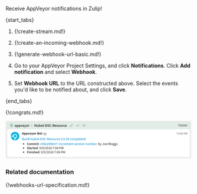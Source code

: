 Receive AppVeyor notifications in Zulip!

{start_tabs}

1. {!create-stream.md!}

1. {!create-an-incoming-webhook.md!}

1. {!generate-webhook-url-basic.md!}

1. Go to your AppVeyor Project Settings, and click **Notifications**.
   Click **Add notification** and select **Webhook**.

1. Set **Webhook URL** to the URL constructed above.
   Select the events you'd like to be notified about, and click **Save**.

{end_tabs}

{!congrats.md!}

![](/static/images/integrations/appveyor/001.png)

### Related documentation

{!webhooks-url-specification.md!}

